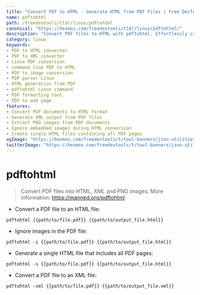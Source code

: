 ```yaml
---
title: "Convert PDF to HTML - Generate HTML from PDF Files | Free DevTools"
name: pdftohtml
path: /freedevtools/tldr/linux/pdftohtml
canonical: "https://hexmos.com/freedevtools/tldr/linux/pdftohtml/"
description: "Convert PDF files to HTML with pdftohtml. Effortlessly create HTML, XML and PNG images from PDFs using this Linux command. Free online tool, no registration required."
category: linux
keywords:
- PDF to HTML converter
- PDF to XML converter
- Linux PDF conversion
- command line PDF to HTML
- PDF to image conversion
- PDF parser Linux
- HTML generation from PDF
- pdftohtml Linux command
- PDF formatting tool
- PDF to web page
features:
- Convert PDF documents to HTML format
- Generate XML output from PDF files
- Extract PNG images from PDF documents
- Ignore embedded images during HTML conversion
- Create single HTML files containing all PDF pages
ogImage: "https://hexmos.com/freedevtools/t/tool-banners/json-utilities-banner.png"
twitterImage: "https://hexmos.com/freedevtools/t/tool-banners/json-utilities-banner.png"
---
```


# pdftohtml

> Convert PDF files into HTML, XML and PNG images.
> More information: <https://manned.org/pdftohtml>.

- Convert a PDF file to an HTML file:

`pdftohtml {{path/to/file.pdf}} {{path/to/output_file.html}}`

- Ignore images in the PDF file:

`pdftohtml -i {{path/to/file.pdf}} {{path/to/output_file.html}}`

- Generate a single HTML file that includes all PDF pages:

`pdftohtml -s {{path/to/file.pdf}} {{path/to/output_file.html}}`

- Convert a PDF file to an XML file:

`pdftohtml -xml {{path/to/file.pdf}} {{path/to/output_file.xml}}`
